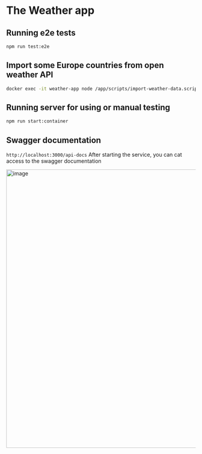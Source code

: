# The Weather app

## Running e2e tests
```bash
npm run test:e2e
```

## Import some Europe countries from open weather API
```bash
docker exec -it weather-app node /app/scripts/import-weather-data.script.js
```

## Running server for using or manual testing
```bash
npm run start:container
```

## Swagger documentation
`http://localhost:3000/api-docs`
After starting the service, you can cat access to the swagger documentation

<img width="739" alt="image" src="https://user-images.githubusercontent.com/26094358/197353699-81d281ba-117c-42ca-9fd9-ab4c9c251859.png">
